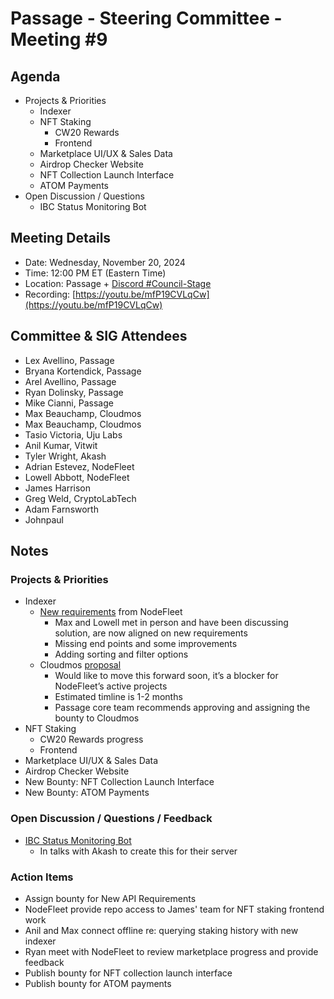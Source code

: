 # Passage - Steering Committee - Meeting #9

## Agenda
- Projects & Priorities
  - Indexer
  - NFT Staking
    - CW20 Rewards
    - Frontend
  - Marketplace UI/UX & Sales Data
  - Airdrop Checker Website
  - NFT Collection Launch Interface
  - ATOM Payments
- Open Discussion / Questions
  - IBC Status Monitoring Bot

## Meeting Details
- Date: Wednesday, November 20, 2024
- Time: 12:00 PM ET (Eastern Time)
- Location: Passage + [Discord #Council-Stage](https://discord.gg/passage)
- Recording: [https://youtu.be/mfP19CVLqCw](https://youtu.be/mfP19CVLqCw)

## Committee & SIG Attendees
- Lex Avellino, Passage
- Bryana Kortendick, Passage
- Arel Avellino, Passage
- Ryan Dolinsky, Passage
- Mike Cianni, Passage
- Max Beauchamp, Cloudmos
- Max Beauchamp, Cloudmos
- Tasio Victoria, Uju Labs
- Anil Kumar, Vitwit
- Tyler Wright, Akash
- Adrian Estevez, NodeFleet
- Lowell Abbott, NodeFleet
- James Harrison
- Greg Weld, CryptoLabTech
- Adam Farnsworth
- Johnpaul

##  Notes
### Projects & Priorities
- Indexer
  - [New requirements](https://docs.google.com/document/d/1vdeGdl6ZD60ciaeoZ5Z_RQ1HzTv882oISao8IC_oAA8/edit?pli=1&tab=t.0) from NodeFleet
    - Max and Lowell met in person and have been discussing solution, are now aligned on new requirements
    - Missing end points and some improvements
    - Adding sorting and filter options
  - Cloudmos [proposal](https://github.com/Passage-Chain/indexer/issues/1#issuecomment-2484569364)
    - Would like to move this forward soon, it’s a blocker for NodeFleet’s active projects
    - Estimated timline is 1-2 months
    - Passage core team recommends approving and assigning the bounty to Cloudmos
- NFT Staking
  - CW20 Rewards progress
  - Frontend
- Marketplace UI/UX & Sales Data
- Airdrop Checker Website
- New Bounty: NFT Collection Launch Interface
- New Bounty: ATOM Payments

### Open Discussion / Questions / Feedback
- [IBC Status Monitoring Bot](https://docs.google.com/document/d/1Jjcp6JDCIXwH_pFdm56W5pDpSe7TGvBXj0Dsjy6a4zw/edit?tab=t.0)
  - In talks with Akash to create this for their server

### Action Items
- Assign bounty for New API Requirements
- NodeFleet provide repo access to James' team for NFT staking frontend work
- Anil and Max connect offline re: querying staking history with new indexer
- Ryan meet with NodeFleet to review marketplace progress and provide feedback
- Publish bounty for NFT collection launch interface
- Publish bounty for ATOM payments
